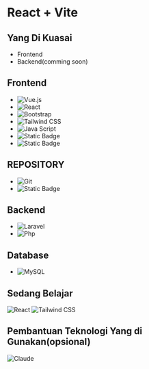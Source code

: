 # React + Vite

## Yang Di Kuasai
- Frontend
- Backend(comming soon)

## Frontend
- ![Vue.js](https://img.shields.io/badge/Vue.js-35495E?style=for-the-badge&logo=vuedotjs&logoColor=4FC08D)
- ![React](https://img.shields.io/badge/React-20232A?style=for-the-badge&logo=react&logoColor=61DAFB)
- ![Bootstrap](https://img.shields.io/badge/Bootstrap-7952B3?style=for-the-badge&logo=bootstrap&logoColor=white)
- ![Tailwind CSS](https://img.shields.io/badge/Tailwind_CSS-06B6D4?style=for-the-badge&logo=tailwindcss&logoColor=white)
- ![Java Script](https://img.shields.io/badge/javascript-%23F7DF1E?style=for-the-badge&logo=javascript&logoColor=white&color=%23F7DF1E)
- ![Static Badge](https://img.shields.io/badge/html5-%23E34F26?style=for-the-badge&logo=html5&logoColor=white&color=%23E34F26)
- ![Static Badge](https://img.shields.io/badge/css-%23663399?style=for-the-badge&logo=css&logoColor=white&color=%23663399)




## REPOSITORY
- ![Git](https://img.shields.io/badge/Git-F05032?style=for-the-badge&logo=git&logoColor=white)
- ![Static Badge](https://img.shields.io/badge/github-%23181717?style=for-the-badge&logo=github&logoColor=white&color=%23181717)


## Backend
- ![Laravel](https://img.shields.io/badge/Laravel-FF2D20?style=for-the-badge&logo=laravel&logoColor=white)
- ![Php](https://img.shields.io/badge/php-%23777BB4?style=for-the-badge&logo=php&logoColor=white&color=%23777BB4)


## Database
- ![MySQL](https://img.shields.io/badge/MySQL-4479A1?style=for-the-badge&logo=mysql&logoColor=white)



## Sedang Belajar
![React](https://img.shields.io/badge/React-20232A?style=for-the-badge&logo=react&logoColor=61DAFB)
![Tailwind CSS](https://img.shields.io/badge/Tailwind_CSS-06B6D4?style=for-the-badge&logo=tailwindcss&logoColor=white)


## Pembantuan Teknologi Yang di Gunakan(opsional)
![Claude](https://img.shields.io/badge/claude-%23D97757?style=for-the-badge&logo=Claude&logoColor=white&color=%23D97757)


